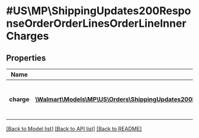 # #US\MP\ShippingUpdates200ResponseOrderOrderLinesOrderLineInnerCharges

## Properties

Name | Type | Description | Notes
------------ | ------------- | ------------- | -------------
**charge** | [**\Walmart\Models\MP\US\Orders\ShippingUpdates200ResponseOrderOrderLinesOrderLineInnerChargesChargeInner[]**](ShippingUpdates200ResponseOrderOrderLinesOrderLineInnerChargesChargeInner.md) | Information relating to the charge for the orderLine | [optional]


[[Back to Model list]](../) [[Back to API list]](../../Api/US/MP) [[Back to README]](../../README.md)

